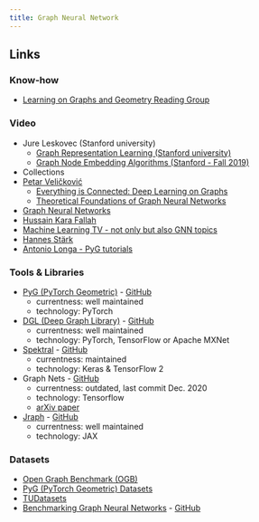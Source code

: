 ```yaml
---
title: Graph Neural Network
---
```


## Links

### Know-how
- [Learning on Graphs and Geometry Reading Group](https://hannes-stark.com/logag-reading-group)

### Video
- Jure Leskovec (Stanford university)
  - [Graph Representation Learning (Stanford university)](https://www.youtube.com/watch?v=YrhBZUtgG4E)
  - [Graph Node Embedding Algorithms (Stanford - Fall 2019)](https://www.youtube.com/watch?v=7JELX6DiUxQ)
- Collections
- [Petar Veličković](https://www.youtube.com/channel/UC9bkKi8Us7yevvP1KIBQHog/videos)
  - [Everything is Connected: Deep Learning on Graphs](https://www.youtube.com/watch?v=5h6MbQ_65-o)
  - [Theoretical Foundations of Graph Neural Networks](https://www.youtube.com/watch?v=uF53xsT7mjc)
- [Graph Neural Networks](https://www.youtube.com/playlist?list=PLSgGvve8UweGx4_6hhrF3n4wpHf_RV76_)
- [Hussain Kara Fallah](https://www.youtube.com/channel/UCyRGTzxD6Pa4cJOfHmvklQA/videos)
- [Machine Learning TV - not only but also GNN topics](https://www.youtube.com/c/MachineLearningTV/videos)
- [Hannes Stärk](https://www.youtube.com/channel/UC4uWMmEGc5EZVn5pAox-iww/videos)
- [Antonio Longa - PyG tutorials](https://www.youtube.com/user/94longa2112/videos)

### Tools & Libraries
- [PyG (PyTorch Geometric)](https://pytorch-geometric.readthedocs.io/en/latest/) - [GitHub](https://github.com/pyg-team/pytorch_geometric)
  - currentness: well maintained
  - technology: PyTorch
- [DGL (Deep Graph Library)](https://www.dgl.ai/) - [GitHub](https://github.com/dmlc/dgl/)
  - currentness: well maintained
  - technology: PyTorch, TensorFlow or Apache MXNet
- [Spektral](https://graphneural.network/) - [GitHub](https://github.com/danielegrattarola/spektral/)
  - currentness: maintained
  - technology: Keras & TensorFlow 2
- Graph Nets - [GitHub](https://github.com/deepmind/graph_nets) 
  - currentness: outdated, last commit Dec. 2020
  - technology: Tensorflow
  - [arXiv paper](https://arxiv.org/abs/1806.01261)
- [Jraph](https://jraph.readthedocs.io/en/latest/) - [GitHub](https://github.com/deepmind/jraph)
  - currentness: well maintained
  - technology: JAX

### Datasets
- [Open Graph Benchmark (OGB)](https://ogb.stanford.edu/)
- [PyG (PyTorch Geometric) Datasets](https://pytorch-geometric.readthedocs.io/en/latest/modules/datasets.html?highlight=datasets)
- [TUDatasets](https://chrsmrrs.github.io/datasets/)
- [Benchmarking Graph Neural Networks](https://graphdeeplearning.github.io/post/benchmarking-gnns/) - [GitHub](https://github.com/graphdeeplearning/benchmarking-gnns)
